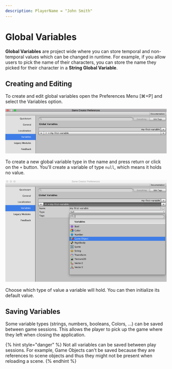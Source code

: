 ```yaml
---
description: PlayerName = "John Smith"
---
```


# Global Variables

**Global Variables** are project wide where you can store temporal and non-temporal values which can be changed in runtime. For example, if you allow users to pick the name of their characters, you can store the name they picked for their character in a **String Global Variable**.

## Creating and Editing

To create and edit global variables open the Preferences Menu \[⌘+P\] and select the Variables option.

![\(Global Variables editor\)](../../.gitbook/assets/global-variables.jpg)

To create a new global variable type in the name and press return or click on the `+` button. You'll create a variable of type `null`, which means it holds no value.

![](../../.gitbook/assets/global-variables-type.jpg)

Choose which type of value a variable will hold. You can then initialize its default value.

## Saving Variables

Some variable types \(strings, numbers, booleans, Colors, ...\) can be saved between game sessions. This allows the player to pick up the game where they left when closing the application.

{% hint style="danger" %}
Not all variables can be saved between play sessions. For example, Game Objects can't be saved because they are references to scene objects and thus they might not be present when reloading a scene.
{% endhint %}



